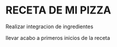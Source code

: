 # RECETA DE MI PIZZA 
Realizar integracion de ingredientes

llevar acabo a primeros inicios de la receta